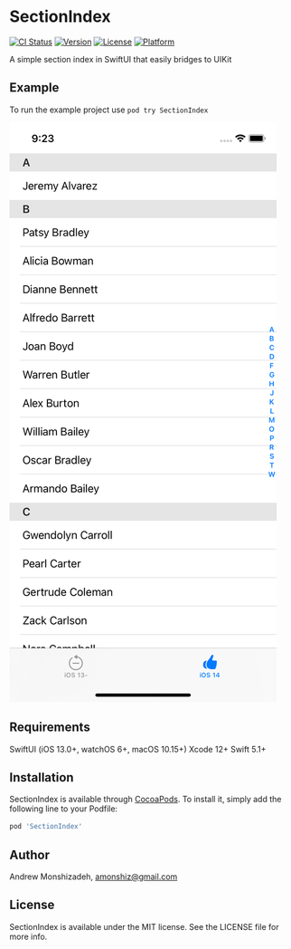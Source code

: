 # SectionIndex

[![CI Status](https://img.shields.io/travis/amonshiz/SectionIndex.svg?style=flat)](https://travis-ci.org/amonshiz/SectionIndex)
[![Version](https://img.shields.io/cocoapods/v/SectionIndex.svg?style=flat)](https://cocoapods.org/pods/SectionIndex)
[![License](https://img.shields.io/cocoapods/l/SectionIndex.svg?style=flat)](https://cocoapods.org/pods/SectionIndex)
[![Platform](https://img.shields.io/cocoapods/p/SectionIndex.svg?style=flat)](https://cocoapods.org/pods/SectionIndex)

A simple section index in SwiftUI that easily bridges to UIKit

## Example

To run the example project use `pod try SectionIndex`

![Example Project](Images/example-project.png)

## Requirements

SwiftUI (iOS 13.0+, watchOS 6+, macOS 10.15+)
Xcode 12+
Swift 5.1+

## Installation

SectionIndex is available through [CocoaPods](https://cocoapods.org). To install
it, simply add the following line to your Podfile:

```ruby
pod 'SectionIndex'
```

## Author

Andrew Monshizadeh, amonshiz@gmail.com

## License

SectionIndex is available under the MIT license. See the LICENSE file for more info.
